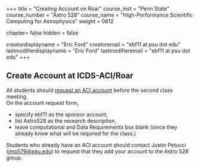 +++
title = "Creating Account on Roar"
course_inst = "Penn State"
course_number = "Astro 528"
course_name = "High-Performance Scientific Computing for Astrophysics"
weight = 0812

chapter= false
hidden = false

creatordisplayname = "Eric Ford"
creatoremail = "ebf11 at psu dot edu"
lastmodifierdisplayname = "Eric Ford"
lastmodifieremail = "ebf11 at psu dot edu"
+++

## Create Account at ICDS-ACI/Roar

All students should [request an ACI account](https://www.icds.psu.edu/computing-services/account-setup/) before the second class meeting.  
On the account request form, 

- specify ebf11 as the sponsor account,
- list Astro528 as the research description,  
- leave computational and Data Requirements box blank (since they already know what will be required for the class.)  

Students who already have an ACI account should contact Justin Petucci (jmp579@psu.edu) to request that they add your account to the Astro 528 group.

 

